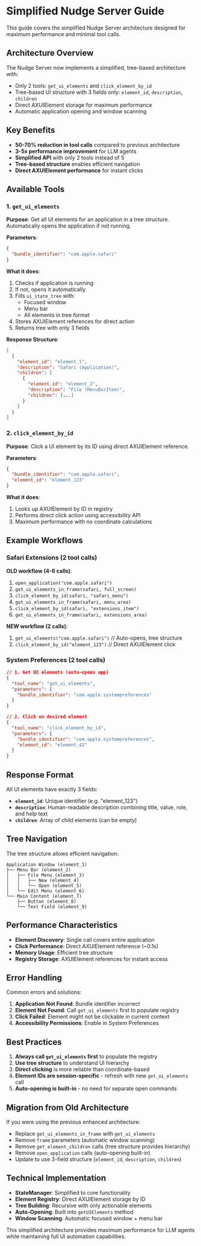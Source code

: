 # Simplified Nudge Server Guide

This guide covers the simplified Nudge Server architecture designed for maximum performance and minimal tool calls.

## Architecture Overview

The Nudge Server now implements a simplified, tree-based architecture with:
- Only 2 tools: `get_ui_elements` and `click_element_by_id`
- Tree-based UI structure with 3 fields only: `element_id`, `description`, `children`
- Direct AXUIElement storage for maximum performance
- Automatic application opening and window scanning

## Key Benefits

- **50-70% reduction in tool calls** compared to previous architecture
- **3-5x performance improvement** for LLM agents
- **Simplified API** with only 2 tools instead of 5
- **Tree-based structure** enables efficient navigation
- **Direct AXUIElement performance** for instant clicks

## Available Tools

### 1. `get_ui_elements`

**Purpose**: Get all UI elements for an application in a tree structure. Automatically opens the application if not running.

**Parameters**:
```json
{
  "bundle_identifier": "com.apple.safari"
}
```

**What it does**:
1. Checks if application is running
2. If not, opens it automatically 
3. Fills `ui_state_tree` with:
   - Focused window
   - Menu bar
   - All elements in tree format
4. Stores AXUIElement references for direct action
5. Returns tree with only 3 fields

**Response Structure**:
```json
[
  {
    "element_id": "element_1",
    "description": "Safari (Application)",
    "children": [
      {
        "element_id": "element_2", 
        "description": "File (MenuBarItem)",
        "children": [...]
      }
    ]
  }
]
```

### 2. `click_element_by_id`

**Purpose**: Click a UI element by its ID using direct AXUIElement reference.

**Parameters**:
```json
{
  "bundle_identifier": "com.apple.safari",
  "element_id": "element_123"
}
```

**What it does**:
1. Looks up AXUIElement by ID in registry
2. Performs direct click action using accessibility API
3. Maximum performance with no coordinate calculations

## Example Workflows

### Safari Extensions (2 tool calls)

**OLD workflow (4-6 calls)**:
1. `open_application("com.apple.safari")`
2. `get_ui_elements_in_frame(safari, full_screen)`
3. `click_element_by_id(safari, "safari_menu")`
4. `get_ui_elements_in_frame(safari, menu_area)`
5. `click_element_by_id(safari, "extensions_item")`
6. `get_ui_elements_in_frame(safari, extensions_area)`

**NEW workflow (2 calls)**:
1. `get_ui_elements("com.apple.safari")` // Auto-opens, tree structure
2. `click_element_by_id("element_123")` // Direct AXUIElement click

### System Preferences (2 tool calls)

```json
// 1. Get UI elements (auto-opens app)
{
  "tool_name": "get_ui_elements",
  "parameters": {
    "bundle_identifier": "com.apple.systempreferences"
  }
}

// 2. Click on desired element
{
  "tool_name": "click_element_by_id", 
  "parameters": {
    "bundle_identifier": "com.apple.systempreferences",
    "element_id": "element_42"
  }
}
```

## Response Format

All UI elements have exactly 3 fields:

- **`element_id`**: Unique identifier (e.g. "element_123")
- **`description`**: Human-readable description combining title, value, role, and help text
- **`children`**: Array of child elements (can be empty)

## Tree Navigation

The tree structure allows efficient navigation:

```
Application Window (element_1)
├── Menu Bar (element_2)
│   ├── File Menu (element_3)
│   │   ├── New (element_4)
│   │   └── Open (element_5)
│   └── Edit Menu (element_6)
└── Main Content (element_7)
    ├── Button (element_8)
    └── Text Field (element_9)
```

## Performance Characteristics

- **Element Discovery**: Single call covers entire application
- **Click Performance**: Direct AXUIElement reference (~0.1s)
- **Memory Usage**: Efficient tree structure
- **Registry Storage**: AXUIElement references for instant access

## Error Handling

Common errors and solutions:

1. **Application Not Found**: Bundle identifier incorrect
2. **Element Not Found**: Call `get_ui_elements` first to populate registry
3. **Click Failed**: Element might not be clickable in current context
4. **Accessibility Permissions**: Enable in System Preferences

## Best Practices

1. **Always call `get_ui_elements` first** to populate the registry
2. **Use tree structure** to understand UI hierarchy
3. **Direct clicking** is more reliable than coordinate-based
4. **Element IDs are session-specific** - refresh with new `get_ui_elements` call
5. **Auto-opening is built-in** - no need for separate open commands

## Migration from Old Architecture

If you were using the previous enhanced architecture:

- Replace `get_ui_elements_in_frame` with `get_ui_elements`
- Remove `frame` parameters (automatic window scanning)
- Remove `get_element_children` calls (tree structure provides hierarchy)
- Remove `open_application` calls (auto-opening built-in)
- Update to use 3-field structure (`element_id`, `description`, `children`)

## Technical Implementation

- **StateManager**: Simplified to core functionality
- **Element Registry**: Direct AXUIElement storage by ID
- **Tree Building**: Recursive with only actionable elements
- **Auto-Opening**: Built into `getUIElements` method
- **Window Scanning**: Automatic focused window + menu bar

This simplified architecture provides maximum performance for LLM agents while maintaining full UI automation capabilities. 